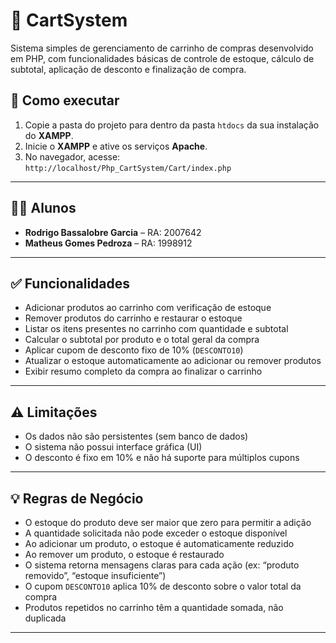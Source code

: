 # 🛒 CartSystem

Sistema simples de gerenciamento de carrinho de compras desenvolvido em PHP, com funcionalidades básicas de controle de estoque, cálculo de subtotal, aplicação de desconto e finalização de compra.

## 🚀 Como executar

1. Copie a pasta do projeto para dentro da pasta `htdocs` da sua instalação do **XAMPP**.
2. Inicie o **XAMPP** e ative os serviços **Apache**.
3. No navegador, acesse:  
   `http://localhost/Php_CartSystem/Cart/index.php`

---

## 👨‍🎓 Alunos

- **Rodrigo Bassalobre Garcia** – RA: 2007642  
- **Matheus Gomes Pedroza** – RA: 1998912

---

## ✅ Funcionalidades

- Adicionar produtos ao carrinho com verificação de estoque
- Remover produtos do carrinho e restaurar o estoque
- Listar os itens presentes no carrinho com quantidade e subtotal
- Calcular o subtotal por produto e o total geral da compra
- Aplicar cupom de desconto fixo de 10% (`DESCONTO10`)
- Atualizar o estoque automaticamente ao adicionar ou remover produtos
- Exibir resumo completo da compra ao finalizar o carrinho

---

## ⚠️ Limitações

- Os dados não são persistentes (sem banco de dados)
- O sistema não possui interface gráfica (UI)
- O desconto é fixo em 10% e não há suporte para múltiplos cupons

---

## 💡 Regras de Negócio

- O estoque do produto deve ser maior que zero para permitir a adição
- A quantidade solicitada não pode exceder o estoque disponível
- Ao adicionar um produto, o estoque é automaticamente reduzido
- Ao remover um produto, o estoque é restaurado
- O sistema retorna mensagens claras para cada ação (ex: “produto removido”, “estoque insuficiente”)
- O cupom `DESCONTO10` aplica 10% de desconto sobre o valor total da compra
- Produtos repetidos no carrinho têm a quantidade somada, não duplicada

---
